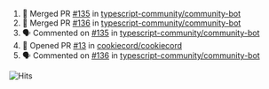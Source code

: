 <!--START_SECTION:activity-->
1. 🎉 Merged PR [#135](https://github.com/typescript-community/community-bot/pull/135) in [typescript-community/community-bot](https://github.com/typescript-community/community-bot)
2. 🎉 Merged PR [#136](https://github.com/typescript-community/community-bot/pull/136) in [typescript-community/community-bot](https://github.com/typescript-community/community-bot)
3. 🗣 Commented on [#135](https://github.com/typescript-community/community-bot/issues/135) in [typescript-community/community-bot](https://github.com/typescript-community/community-bot)
4. 💪 Opened PR [#13](https://github.com/cookiecord/cookiecord/pull/13) in [cookiecord/cookiecord](https://github.com/cookiecord/cookiecord)
5. 🗣 Commented on [#136](https://github.com/typescript-community/community-bot/issues/136) in [typescript-community/community-bot](https://github.com/typescript-community/community-bot)
<!--END_SECTION:activity-->

![Hits](https://hitcounter.pythonanywhere.com/count/tag.svg?url=https%3A%2F%2Fgithub.com%2Frobertwestbury)
